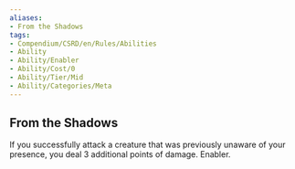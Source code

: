 ```yaml
---
aliases:
- From the Shadows
tags:
- Compendium/CSRD/en/Rules/Abilities
- Ability
- Ability/Enabler
- Ability/Cost/0
- Ability/Tier/Mid
- Ability/Categories/Meta
---
```


  
## From the Shadows  
If you successfully attack a creature that was previously unaware of your presence, you deal 3 additional points of damage. Enabler.